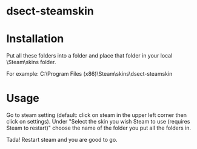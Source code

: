 # dsect-steamskin

# Installation
Put all these folders into a folder and place that folder in
your local \Steam\skins folder.

For example: C:\Program Files (x86)\Steam\skins\dsect-steamskin

# Usage

Go to steam setting (default: click on steam in the upper left corner then click on settings).
Under "Select the skin you wish Steam to use (requires Steam to restart)" choose the name of
the folder you put all the folders in.

Tada! Restart steam and you are good to go.
